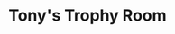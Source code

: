 ---
template: Post
title: Tony's Trophy Room
tags: American, Burgers
category: Local
phone: 901-457-7134
website: https://tonystrophyroom.com/
services: curbside, carry-out
---